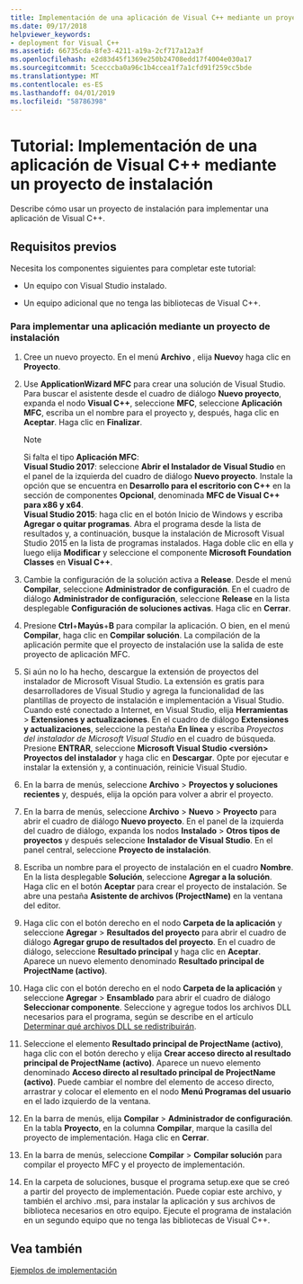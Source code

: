 ```yaml
---
title: Implementación de una aplicación de Visual C++ mediante un proyecto de instalación
ms.date: 09/17/2018
helpviewer_keywords:
- deployment for Visual C++
ms.assetid: 66735cda-8fe3-4211-a19a-2cf717a12a3f
ms.openlocfilehash: e2d83d45f1369e250b24708edd17f4004e030a17
ms.sourcegitcommit: 5cecccba0a96c1b4ccea1f7a1cfd91f259cc5bde
ms.translationtype: MT
ms.contentlocale: es-ES
ms.lasthandoff: 04/01/2019
ms.locfileid: "58786398"
---
```

# <a name="walkthrough-deploying-a-visual-c-application-by-using-a-setup-project"></a>Tutorial: Implementación de una aplicación de Visual C++ mediante un proyecto de instalación

Describe cómo usar un proyecto de instalación para implementar una aplicación de Visual C++.

## <a name="prerequisites"></a>Requisitos previos

Necesita los componentes siguientes para completar este tutorial:

- Un equipo con Visual Studio instalado.

- Un equipo adicional que no tenga las bibliotecas de Visual C++.

### <a name="to-deploy-an-application-by-using-a-setup-project"></a>Para implementar una aplicación mediante un proyecto de instalación

1. Cree un nuevo proyecto. En el menú **Archivo** , elija **Nuevo**y haga clic en **Proyecto**.

1. Use **ApplicationWizard MFC** para crear una solución de Visual Studio. Para buscar el asistente desde el cuadro de diálogo **Nuevo proyecto**, expanda el nodo **Visual C++**, seleccione **MFC**, seleccione **Aplicación MFC**, escriba un el nombre para el proyecto y, después, haga clic en **Aceptar**. Haga clic en **Finalizar**.

   > [!NOTE]
   > Si falta el tipo **Aplicación MFC**:<br/>
   > **Visual Studio 2017**: seleccione **Abrir el Instalador de Visual Studio** en el panel de la izquierda del cuadro de diálogo **Nuevo proyecto**. Instale la opción que se encuentra en **Desarrollo para el escritorio con C++** en la sección de componentes **Opcional**, denominada **MFC de Visual C++ para x86 y x64**.<br/>
   > **Visual Studio 2015**: haga clic en el botón Inicio de Windows y escriba **Agregar o quitar programas**. Abra el programa desde la lista de resultados y, a continuación, busque la instalación de Microsoft Visual Studio 2015 en la lista de programas instalados. Haga doble clic en ella y luego elija **Modificar** y seleccione el componente **Microsoft Foundation Classes** en **Visual C++**.

1. Cambie la configuración de la solución activa a **Release**. Desde el menú **Compilar**, seleccione **Administrador de configuración**. En el cuadro de diálogo **Administrador de configuración**, seleccione **Release** en la lista desplegable **Configuración de soluciones activas**. Haga clic en **Cerrar**.

1. Presione **Ctrl**+**Mayús**+**B** para compilar la aplicación. O bien, en el menú **Compilar**, haga clic en **Compilar solución**. La compilación de la aplicación permite que el proyecto de instalación use la salida de este proyecto de aplicación MFC.

1. Si aún no lo ha hecho, descargue la extensión de proyectos del instalador de Microsoft Visual Studio. La extensión es gratis para desarrolladores de Visual Studio y agrega la funcionalidad de las plantillas de proyecto de instalación e implementación a Visual Studio. Cuando esté conectado a Internet, en Visual Studio, elija **Herramientas** > **Extensiones y actualizaciones**. En el cuadro de diálogo **Extensiones y actualizaciones**, seleccione la pestaña **En línea** y escriba *Proyectos del instalador de Microsoft Visual Studio* en el cuadro de búsqueda. Presione **ENTRAR**, seleccione **Microsoft Visual Studio \<versión> Proyectos del instalador** y haga clic en **Descargar**. Opte por ejecutar e instalar la extensión y, a continuación, reinicie Visual Studio.

1. En la barra de menús, seleccione **Archivo** > **Proyectos y soluciones recientes** y, después, elija la opción para volver a abrir el proyecto.

1. En la barra de menús, seleccione **Archivo** > **Nuevo** > **Proyecto** para abrir el cuadro de diálogo **Nuevo proyecto**. En el panel de la izquierda del cuadro de diálogo, expanda los nodos **Instalado** > **Otros tipos de proyectos** y después seleccione **Instalador de Visual Studio**. En el panel central, seleccione **Proyecto de instalación**.

1. Escriba un nombre para el proyecto de instalación en el cuadro **Nombre**. En la lista desplegable **Solución**, seleccione **Agregar a la solución**. Haga clic en el botón **Aceptar** para crear el proyecto de instalación. Se abre una pestaña **Asistente de archivos (ProjectName)** en la ventana del editor.

1. Haga clic con el botón derecho en el nodo **Carpeta de la aplicación** y seleccione **Agregar** > **Resultados del proyecto** para abrir el cuadro de diálogo **Agregar grupo de resultados del proyecto**. En el cuadro de diálogo, seleccione **Resultado principal** y haga clic en **Aceptar**. Aparece un nuevo elemento denominado **Resultado principal de ProjectName (activo)**.

1. Haga clic con el botón derecho en el nodo **Carpeta de la aplicación** y seleccione **Agregar** > **Ensamblado** para abrir el cuadro de diálogo **Seleccionar componente**. Seleccione y agregue todos los archivos DLL necesarios para el programa, según se describe en el artículo [Determinar qué archivos DLL se redistribuirán](determining-which-dlls-to-redistribute.md).

1. Seleccione el elemento **Resultado principal de ProjectName (activo)**, haga clic con el botón derecho y elija **Crear acceso directo al resultado principal de ProjectName (activo)**. Aparece un nuevo elemento denominado **Acceso directo al resultado principal de ProjectName (activo)**. Puede cambiar el nombre del elemento de acceso directo, arrastrar y colocar el elemento en el nodo **Menú Programas del usuario** en el lado izquierdo de la ventana.

1. En la barra de menús, elija **Compilar** > **Administrador de configuración**. En la tabla **Proyecto**, en la columna **Compilar**, marque la casilla del proyecto de implementación. Haga clic en **Cerrar**.

1. En la barra de menús, seleccione **Compilar** > **Compilar solución** para compilar el proyecto MFC y el proyecto de implementación.

1. En la carpeta de soluciones, busque el programa setup.exe que se creó a partir del proyecto de implementación. Puede copiar este archivo, y también el archivo .msi, para instalar la aplicación y sus archivos de biblioteca necesarios en otro equipo. Ejecute el programa de instalación en un segundo equipo que no tenga las bibliotecas de Visual C++.

## <a name="see-also"></a>Vea también

[Ejemplos de implementación](deployment-examples.md)<br/>
